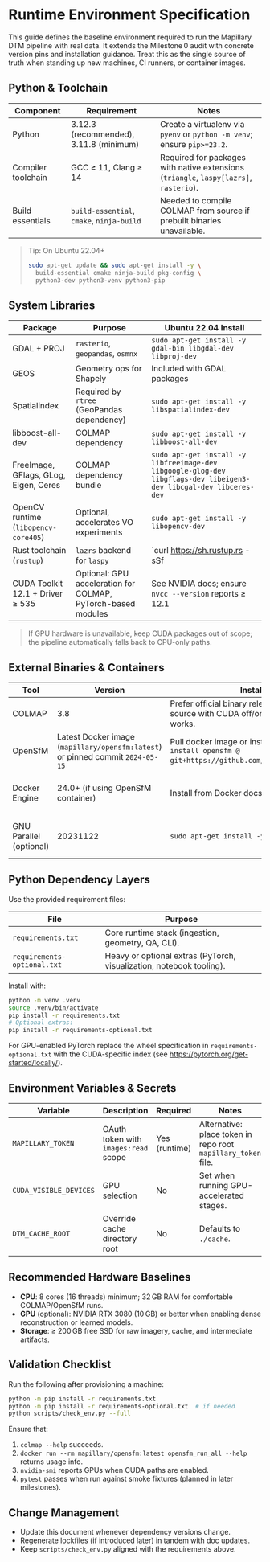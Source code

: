 # Runtime Environment Specification

This guide defines the baseline environment required to run the Mapillary DTM pipeline with real data. It extends the Milestone 0 audit with concrete version pins and installation guidance. Treat this as the single source of truth when standing up new machines, CI runners, or container images.

## Python & Toolchain

| Component | Requirement | Notes |
| --- | --- | --- |
| Python | 3.12.3 (recommended), 3.11.8 (minimum) | Create a virtualenv via `pyenv` or `python -m venv`; ensure `pip>=23.2`. |
| Compiler toolchain | GCC ≥ 11, Clang ≥ 14 | Required for packages with native extensions (`triangle`, `laspy[lazrs]`, `rasterio`). |
| Build essentials | `build-essential`, `cmake`, `ninja-build` | Needed to compile COLMAP from source if prebuilt binaries unavailable. |

> Tip: On Ubuntu 22.04+
> ```bash
> sudo apt-get update && sudo apt-get install -y \
>   build-essential cmake ninja-build pkg-config \
>   python3-dev python3-venv python3-pip
> ```

## System Libraries

| Package | Purpose | Ubuntu 22.04 Install |
| --- | --- | --- |
| GDAL + PROJ | `rasterio`, `geopandas`, `osmnx` | `sudo apt-get install -y gdal-bin libgdal-dev libproj-dev` |
| GEOS | Geometry ops for Shapely | Included with GDAL packages |
| Spatialindex | Required by `rtree` (GeoPandas dependency) | `sudo apt-get install -y libspatialindex-dev` |
| libboost-all-dev | COLMAP dependency | `sudo apt-get install -y libboost-all-dev` |
| FreeImage, GFlags, GLog, Eigen, Ceres | COLMAP dependency bundle | `sudo apt-get install -y libfreeimage-dev libgoogle-glog-dev libgflags-dev libeigen3-dev libcgal-dev libceres-dev` |
| OpenCV runtime (`libopencv-core405`) | Optional, accelerates VO experiments | `sudo apt-get install -y libopencv-dev` |
| Rust toolchain (`rustup`) | `lazrs` backend for `laspy` | `curl https://sh.rustup.rs -sSf | sh` |
| CUDA Toolkit 12.1 + Driver ≥ 535 | Optional: GPU acceleration for COLMAP, PyTorch-based modules | See NVIDIA docs; ensure `nvcc --version` reports ≥ 12.1 |

> If GPU hardware is unavailable, keep CUDA packages out of scope; the pipeline automatically falls back to CPU-only paths.

## External Binaries & Containers

| Tool | Version | Install Guidance | Usage |
| --- | --- | --- | --- |
| COLMAP | 3.8 | Prefer official binary release; otherwise build from source with CUDA off/on. Ensure `colmap --help` works. | Track B reconstruction. |
| OpenSfM | Latest Docker image (`mapillary/opensfm:latest`) or pinned commit `2024-05-15` | Pull docker image or install from source with `pip install opensfm @ git+https://github.com/mapillary/OpenSfM@<commit>`. | Track A reconstruction. |
| Docker Engine | 24.0+ (if using OpenSfM container) | Install from Docker docs; add user to `docker` group. | Running OpenSfM container workflows. |
| GNU Parallel (optional) | 20231122 | `sudo apt-get install -y parallel` | Batch invocation helper for SfM jobs. |

## Python Dependency Layers

Use the provided requirement files:

| File | Purpose |
| --- | --- |
| `requirements.txt` | Core runtime stack (ingestion, geometry, QA, CLI). |
| `requirements-optional.txt` | Heavy or optional extras (PyTorch, visualization, notebook tooling). |

Install with:
```bash
python -m venv .venv
source .venv/bin/activate
pip install -r requirements.txt
# Optional extras:
pip install -r requirements-optional.txt
```

For GPU-enabled PyTorch replace the wheel specification in `requirements-optional.txt` with the CUDA-specific index (see https://pytorch.org/get-started/locally/).

## Environment Variables & Secrets

| Variable | Description | Required | Notes |
| --- | --- | --- | --- |
| `MAPILLARY_TOKEN` | OAuth token with `images:read` scope | Yes (runtime) | Alternative: place token in repo root `mapillary_token` file. |
| `CUDA_VISIBLE_DEVICES` | GPU selection | No | Set when running GPU-accelerated stages. |
| `DTM_CACHE_ROOT` | Override cache directory root | No | Defaults to `./cache`. |

## Recommended Hardware Baselines

- **CPU**: 8 cores (16 threads) minimum; 32 GB RAM for comfortable COLMAP/OpenSfM runs.
- **GPU** (optional): NVIDIA RTX 3080 (10 GB) or better when enabling dense reconstruction or learned models.
- **Storage**: ≥ 200 GB free SSD for raw imagery, cache, and intermediate artifacts.

## Validation Checklist

Run the following after provisioning a machine:

```bash
python -m pip install -r requirements.txt
python -m pip install -r requirements-optional.txt  # if needed
python scripts/check_env.py --full
```

Ensure that:
1. `colmap --help` succeeds.
2. `docker run --rm mapillary/opensfm:latest opensfm_run_all --help` returns usage info.
3. `nvidia-smi` reports GPUs when CUDA paths are enabled.
4. `pytest` passes when run against smoke fixtures (planned in later milestones).

## Change Management

- Update this document whenever dependency versions change.
- Regenerate lockfiles (if introduced later) in tandem with doc updates.
- Keep `scripts/check_env.py` aligned with the requirements above.
